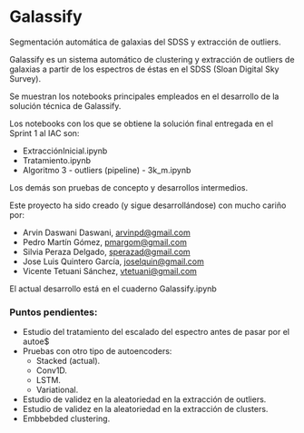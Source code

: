 # Galassify

Segmentación automática de galaxias del SDSS y extracción de outliers.

Galassify es un sistema automático de clustering y extracción de outliers de galaxias a partir de los espectros de éstas en el SDSS (Sloan Digital Sky Survey).

Se muestran los notebooks principales empleados en el desarrollo de la solución técnica de Galassify.

Los notebooks con los que se obtiene la solución final entregada en el Sprint 1 al IAC son:

* ExtracciónInicial.ipynb
* Tratamiento.ipynb
* Algoritmo 3 - outliers (pipeline) - 3k_m.ipynb

Los demás son pruebas de concepto y desarrollos intermedios.

Este proyecto ha sido creado (y sigue desarrollándose) con mucho cariño por:

* Arvin Daswani Daswani, arvinpd@gmail.com
* Pedro Martín Gómez, pmargom@gmail.com
* Silvia Peraza Delgado, sperazad@gmail.com
* Jose Luis Quintero García, joselquin@gmail.com
* Vicente Tetuani Sánchez, vtetuani@gmail.com

El actual desarrollo está en el cuaderno Galassify.ipynb

### Puntos pendientes:

* Estudio del tratamiento del escalado del espectro antes de pasar por el autoe$
* Pruebas con otro tipo de autoencoders:
  - Stacked (actual).
  - Conv1D.
  - LSTM.
  - Variational.
* Estudio de validez en la aleatoriedad en la extracción de outliers.
* Estudio de validez en la aleatoriedad en la extracción de clusters.
* Embbebded clustering.

